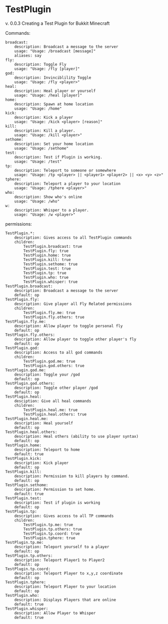 TestPlugin
==========
v. 0.0.3
Creating a Test Plugin for Bukkit Minecraft


Commands:

    broadcast:
        description: Broadcast a message to the server
        usage: "Usage: /broadcast [message]"
        aliases: say
    fly:
        description: Toggle Fly
        usage: "Usage: /fly [player]"
    god:
        description: Invinciblility Toggle
        usage: "Usage: /fly <player>"
    heal:
        description: Heal player or yourself
        usage: "Usage: /heal [player]"
    home:
        description: Spawn at home location
        usage: "Usage: /home"
    kick:
        description: Kick a player
        usage: "Usage: /kick <player> [reason]"
    kill:
        description: Kill a player.
        usage: "Usage: /kill <player>"
    sethome:
        description: Set your home location
        usage: "Usage: /sethome"
    test:
        description: Test if Plugin is working.
        usage: "Usage: /test"
    tp:
        description: Teleport to someone or somewhere
        usage: "Usage: /tp <player> || <player1> <player2> || <x> <y> <z>"
    tphere:
        description: Teleport a player to your location
        usage: "Usage: /tphere <player>"
    who:
        description: Show who's online
        usage: "Usage: /who"
    w:
        description: Whisper to a player.
        usage: "Usage: /w <player>"
        
permissions:

    TestPlugin.*:
        description: Gives access to all TestPlugin commands
        children:
            TestPlugin.broadcast: true
            TestPlugin.fly: true
            TestPlugin.home: true
            TestPlugin.kill: true
            TestPlugin.sethome: true
            TestPlugin.test: true
            TestPlugin.tp: true
            TestPlugin.who: true
            TestPlugin.whisper: true
    TestPlugin.broadcast:
        description: Broadcast a message to the server
        default: op
    TestPlugin.fly:
        description: Give player all Fly Related permissions
        children:
            TestPlugin.fly.me: true
            TestPlugin.fly.others: true
    TestPlugin.fly.me:
        description: Allow player to toggle personal fly
        default: op
    TestPlugin.fly.others:
        description: Allow player to toggle other player's fly
        default: op
    TestPlugin.god:
        description: Access to all god commands
        children:
            TestPlugin.god.me: true
            TestPlugin.god.others: true
    TestPlugin.god.me:
        description: Toggle your /god
        default: op
    TestPlugin.god.others:
        description: Toggle other player /god
        default: op
    TestPlugin.heal:
        desciption: Give all heal commands
        children:
            TestPlugin.heal.me: true
            TestPlugin.heal.others: true
    TestPlugin.heal.me:
        description: Heal yourself
        default: op
    TestPlugin.heal.others:
        description: Heal others (ability to use player syntax)
        default: op
    TestPlugin.home:
        description: Teleport to home
        default: true
    TestPlugin.kick:
        description: Kick player
        default: op
    TestPlugin.kill:
        description: Permission to kill players by command.
        default: op
    TestPlugin.sethome:
        description: Permission to set home.
        default: true
    TestPlugin.test:
        description: Test if plugin is working
        default: op
    TestPlugin.tp:
        description: Gives access to all TP commands
        children:
            TestPlugin.tp.me: true
            TestPlugin.tp.others: true
            TestPlugin.tp.coord: true
            TestPlugin.tphere: true
    TestPlugin.tp.me:
        description: Teleport yourself to a player
        default: op
    TestPlugin.tp.others:
        description: Teleport Player1 to Player2
        default: op
    TestPlugin.tp.coord:
        description: Teleport Player to x,y,z coordinate
        default: op
    TestPlugin.tphere:
        description: Teleport Player to your location
        default: op
    TestPlugin.who:
        description: Displays Players that are online
        default: true
    TestPlugin.whisper:
        description: Allow Player to Whisper
        default: true
